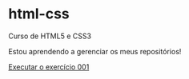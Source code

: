 # html-css
 Curso de HTML5 e CSS3

 Estou aprendendo a gerenciar os meus repositórios!

 <a href= "https://digitalcrowdd.github.io/html-css/exercicios/ex001/index.html">Executar o exercício 001</a>

